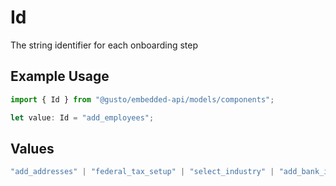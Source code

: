 # Id

The string identifier for each onboarding step

## Example Usage

```typescript
import { Id } from "@gusto/embedded-api/models/components";

let value: Id = "add_employees";
```

## Values

```typescript
"add_addresses" | "federal_tax_setup" | "select_industry" | "add_bank_info" | "add_employees" | "state_setup" | "payroll_schedule" | "sign_all_forms" | "verify_bank_info" | "external_payroll"
```